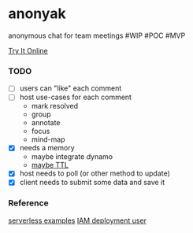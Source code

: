 # anonyak
anonymous chat for team meetings #WIP #POC #MVP

[Try It Online](https://crosshj.com/anonyak/)

### TODO
- [ ] users can "like" each comment
- [ ] host use-cases for each comment
	- mark resolved
	- group
	- annotate
	- focus
	- mind-map
- [X] needs a memory
	- maybe integrate dynamo
	- [maybe TTL](https://docs.aws.amazon.com/amazondynamodb/latest/developerguide/TTL.html)
- [X] host needs to poll (or other method to update)
- [X] client needs to submit some data and save it

### Reference
[serverless examples](https://github.com/serverless/examples)
[IAM deployment user](https://michael-timbs.medium.com/creating-a-serverless-deploy-user-with-aws-iam-b2053227534)
